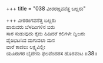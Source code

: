 +++
title = "038 ವೀರರಙ್ಗವನೆತ್ತ ಬಲ್ಲರು"

+++
ವೀರರಂಗವನೆತ್ತ ಬಲ್ಲರು  
ಹಾರುವರು ಬೆಳದಿಂಗಳಿನ ಬಿರು  
ಸಾರ ಸುಡುವುದು ಕೈದು ಹಿಡಿದರೆ ಕಲಿಗಳೇ ದ್ವಿಜರು  
ವೈರಿಭಟನಿವ ಮಗುವಲಾ ಮನ  
ವಾರೆ ಕಾದಲು ಲಕ್ಷ್ಯವಿಲ್ಲೀ  
ಯೂರುಗರ ಬೈದೇನು ಫಲವೆಂದರಸ ಹೊರವಂಟ    ॥38॥